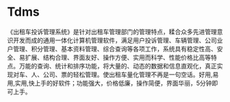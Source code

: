 # Tdms
 《出租车投诉管理系统》是针对出租车管理部门的管理特点，糅合众多先进管理意识开发而成的通用一体化计算机管理软件，满足用户投诉管理、车辆管理、公司业户管理、积分管理、基本资料管理、综合查询等各项工作，系统具有稳定性高、安全、易扩展、结构合理、界面友好、操作方便、实用而科学、性能价格比高等特点。万能的查询、统计和排序功能，将大量的、动态的数据和信息直观化，真正实现对车、人、公司、票的轻松管理。使出租车量化管理不再是一句空话。好用,易用,实用,快上手的好软件；功能强大，价格低廉，操作简便，界面华丽，5分钟即可上手。
